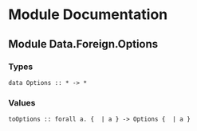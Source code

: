 # Module Documentation

## Module Data.Foreign.Options

### Types

    data Options :: * -> *


### Values

    toOptions :: forall a. {  | a } -> Options {  | a }